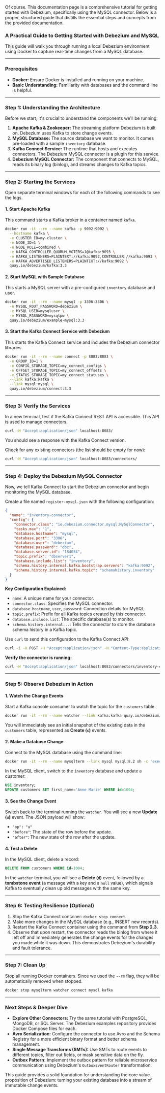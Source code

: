 Of course. This documentation page is a comprehensive tutorial for getting started with Debezium, specifically using the MySQL connector. Below is a proper, structured guide that distills the essential steps and concepts from the provided documentation.

### A Practical Guide to Getting Started with Debezium and MySQL

This guide will walk you through running a local Debezium environment using Docker to capture real-time changes from a MySQL database.

---

### **Prerequisites**

*   **Docker:** Ensure Docker is installed and running on your machine.
*   **Basic Understanding:** Familiarity with databases and the command line is helpful.

---

### **Step 1: Understanding the Architecture**

Before we start, it's crucial to understand the components we'll be running:

1.  **Apache Kafka & Zookeeper:** The streaming platform Debezium is built on. Debezium uses Kafka to store change events.
2.  **MySQL Database:** The source database we want to monitor. It comes pre-loaded with a sample `inventory` database.
3.  **Kafka Connect Service:** The runtime that hosts and executes connectors. The Debezium MySQL connector is a plugin for this service.
4.  **Debezium MySQL Connector:** The component that connects to MySQL, reads its binary log (binlog), and streams changes to Kafka topics.

---

### **Step 2: Starting the Services**

Open separate terminal windows for each of the following commands to see the logs.

#### **1. Start Apache Kafka**

This command starts a Kafka broker in a container named `kafka`.

```bash
docker run -it --rm --name kafka -p 9092:9092 \
  --hostname kafka \
  -e CLUSTER_ID=my-cluster \
  -e NODE_ID=1 \
  -e NODE_ROLE=combined \
  -e KAFKA_CONTROLLER_QUORUM_VOTERS=1@kafka:9093 \
  -e KAFKA_LISTENERS=PLAINTEXT://kafka:9092,CONTROLLER://kafka:9093 \
  -e KAFKA_ADVERTISED_LISTENERS=PLAINTEXT://kafka:9092 \
  quay.io/debezium/kafka:3.3
```

#### **2. Start MySQL with Sample Database**

This starts a MySQL server with a pre-configured `inventory` database and user.

```bash
docker run -it --rm --name mysql -p 3306:3306 \
  -e MYSQL_ROOT_PASSWORD=debezium \
  -e MYSQL_USER=mysqluser \
  -e MYSQL_PASSWORD=mysqlpw \
  quay.io/debezium/example-mysql:3.3
```

#### **3. Start the Kafka Connect Service with Debezium**

This starts the Kafka Connect service and includes the Debezium connector libraries.

```bash
docker run -it --rm --name connect -p 8083:8083 \
  -e GROUP_ID=1 \
  -e CONFIG_STORAGE_TOPIC=my_connect_configs \
  -e OFFSET_STORAGE_TOPIC=my_connect_offsets \
  -e STATUS_STORAGE_TOPIC=my_connect_statuses \
  --link kafka:kafka \
  --link mysql:mysql \
  quay.io/debezium/connect:3.3
```

---

### **Step 3: Verify the Services**

In a new terminal, test if the Kafka Connect REST API is accessible. This API is used to manage connectors.

```bash
curl -H "Accept:application/json" localhost:8083/
```
You should see a response with the Kafka Connect version.

Check for any existing connectors (the list should be empty for now):
```bash
curl -H "Accept:application/json" localhost:8083/connectors/
```

---

### **Step 4: Deploy the Debezium MySQL Connector**

Now, we tell Kafka Connect to start the Debezium connector and begin monitoring the MySQL database.

Create a file named `register-mysql.json` with the following configuration:

```json
{
  "name": "inventory-connector",
  "config": {
    "connector.class": "io.debezium.connector.mysql.MySqlConnector",
    "tasks.max": "1",
    "database.hostname": "mysql",
    "database.port": "3306",
    "database.user": "debezium",
    "database.password": "dbz",
    "database.server.id": "184054",
    "topic.prefix": "dbserver1",
    "database.include.list": "inventory",
    "schema.history.internal.kafka.bootstrap.servers": "kafka:9092",
    "schema.history.internal.kafka.topic": "schemahistory.inventory"
  }
}
```

**Key Configuration Explained:**
*   `name`: A unique name for your connector.
*   `connector.class`: Specifies the MySQL connector.
*   `database.hostname`, `user`, `password`: Connection details for MySQL.
*   `topic.prefix`: Prefix for all Kafka topics created by this connector.
*   `database.include.list`: The specific database(s) to monitor.
*   `schema.history.internal...`: Tells the connector to store the database schema history in a Kafka topic.

Use `curl` to send this configuration to the Kafka Connect API:

```bash
curl -i -X POST -H "Accept:application/json" -H "Content-Type:application/json" localhost:8083/connectors/ -d @register-mysql.json
```

**Verify the connector is running:**
```bash
curl -H "Accept:application/json" localhost:8083/connectors/inventory-connector
```

---

### **Step 5: Observe Debezium in Action**

#### **1. Watch the Change Events**

Start a Kafka console consumer to watch the topic for the `customers` table.

```bash
docker run -it --rm --name watcher --link kafka:kafka quay.io/debezium/kafka:3.3 watch-topic -a -k dbserver1.inventory.customers
```
You will immediately see an initial snapshot of the existing data in the `customers` table, represented as **Create (`c`)** events.

#### **2. Make a Database Change**

Connect to the MySQL database using the command line:
```bash
docker run -it --rm --name mysqlterm --link mysql mysql:8.2 sh -c 'exec mysql -h"$MYSQL_PORT_3306_TCP_ADDR" -P"$MYSQL_PORT_3306_TCP_PORT" -umysqluser -p"mysqlpw"'
```

In the MySQL client, switch to the `inventory` database and update a customer:
```sql
USE inventory;
UPDATE customers SET first_name='Anne Marie' WHERE id=1004;
```

#### **3. See the Change Event**

Switch back to the terminal running the `watcher`. You will see a new **Update (`u`)** event. The JSON payload will show:
*   `"op": "u"`
*   `"before"`: The state of the row before the update.
*   `"after"`: The new state of the row after the update.

#### **4. Test a Delete**

In the MySQL client, delete a record:
```sql
DELETE FROM customers WHERE id=1004;
```
In the `watcher` terminal, you will see a **Delete (`d`)** event, followed by a **tombstone event** (a message with a key and a `null` value), which signals Kafka to eventually clean up old messages with the same key.

---

### **Step 6: Testing Resilience (Optional)**

1.  Stop the Kafka Connect container: `docker stop connect`.
2.  Make more changes in the MySQL database (e.g., INSERT new records).
3.  Restart the Kafka Connect container using the command from **Step 2.3**.
4.  Observe that upon restart, the connector reads the binlog from where it left off and immediately generates the change events for the changes you made while it was down. This demonstrates Debezium's durability and fault tolerance.

---

### **Step 7: Clean Up**

Stop all running Docker containers. Since we used the `--rm` flag, they will be automatically removed when stopped.

```bash
docker stop mysqlterm watcher connect mysql kafka
```

---

### **Next Steps & Deeper Dive**

*   **Explore Other Connectors:** Try the same tutorial with PostgreSQL, MongoDB, or SQL Server. The Debezium examples repository provides Docker Compose files for each.
*   **Avro Serialization:** Configure the connector to use Avro and the Schema Registry for a more efficient binary format and better schema management.
*   **Single Message Transforms (SMTs):** Use SMTs to route events to different topics, filter out fields, or mask sensitive data on the fly.
*   **Outbox Pattern:** Implement the outbox pattern for reliable microservice communication using Debezium's `OutboxEventRouter` transformation.

This guide provides a solid foundation for understanding the core value proposition of Debezium: turning your existing database into a stream of immutable change events.
